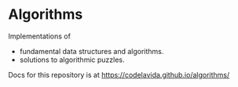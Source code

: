 Algorithms
=========

Implementations of 
 
- fundamental data structures and algorithms. 
- solutions to algorithmic puzzles.

Docs for this repository is at https://codelavida.github.io/algorithms/

